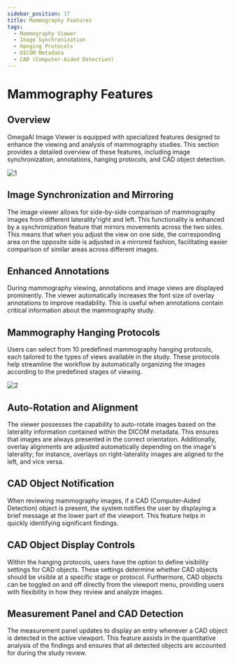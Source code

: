 ```yaml
---
sidebar_position: 17
title: Mammography Features
tags:
  - Mammography Viewer
  - Image Synchronization
  - Hanging Protocols
  - DICOM Metadata
  - CAD (Computer-Aided Detection)
---
```

# Mammography Features

## Overview

OmegaAI Image Viewer is equipped with specialized features designed to
enhance the viewing and analysis of mammography studies. This section
provides a detailed overview of these features, including image
synchronization, annotations, hanging protocols, and CAD object
detection.

![1](./img/Mammography1.png)

## Image Synchronization and Mirroring

The image viewer allows for side-by-side comparison of mammography
images from different laterality'right and left. This functionality is
enhanced by a synchronization feature that mirrors movements across the
two sides. This means that when you adjust the view on one side, the
corresponding area on the opposite side is adjusted in a mirrored
fashion, facilitating easier comparison of similar areas across
different images.

## Enhanced Annotations

During mammography viewing, annotations and image views are displayed
prominently. The viewer automatically increases the font size of overlay
annotations to improve readability. This is useful when annotations
contain critical information about the mammography study.

## Mammography Hanging Protocols

Users can select from 10 predefined mammography hanging protocols, each
tailored to the types of views available in the study. These protocols
help streamline the workflow by automatically organizing the images
according to the predefined stages of viewing.

![2](./img/Mammography2.png)

## Auto-Rotation and Alignment

The viewer possesses the capability to auto-rotate images based on the
laterality information contained within the DICOM metadata. This ensures
that images are always presented in the correct orientation.
Additionally, overlay alignments are adjusted automatically depending on
the image's laterality; for instance, overlays on right-laterality
images are aligned to the left, and vice versa.

## CAD Object Notification

When reviewing mammography images, if a CAD (Computer-Aided Detection)
object is present, the system notifies the user by displaying a brief
message at the lower part of the viewport. This feature helps in quickly
identifying significant findings.

## CAD Object Display Controls

Within the hanging protocols, users have the option to define visibility
settings for CAD objects. These settings determine whether CAD objects
should be visible at a specific stage or protocol. Furthermore, CAD
objects can be toggled on and off directly from the viewport menu,
providing users with flexibility in how they review and analyze images.

## Measurement Panel and CAD Detection

The measurement panel updates to display an entry whenever a CAD object
is detected in the active viewport. This feature assists in the
quantitative analysis of the findings and ensures that all detected
objects are accounted for during the study review.